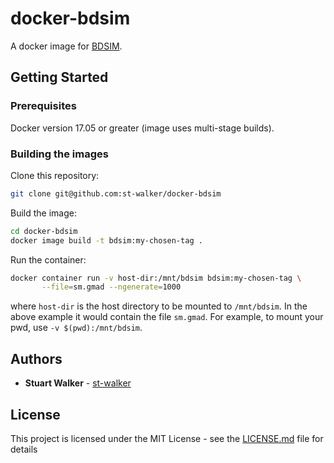 # docker-bdsim

A docker image for [BDSIM](https://twiki.ph.rhul.ac.uk/twiki/bin/view/PP/JAI/BdSim).

## Getting Started

### Prerequisites

Docker version 17.05 or greater (image uses multi-stage builds).

### Building the images

Clone this repository:

``` sh
git clone git@github.com:st-walker/docker-bdsim
```

Build the image:

``` sh
cd docker-bdsim
docker image build -t bdsim:my-chosen-tag .
```

Run the container:

``` sh
docker container run -v host-dir:/mnt/bdsim bdsim:my-chosen-tag \
       --file=sm.gmad --ngenerate=1000
```

where `host-dir` is the host directory to be mounted to `/mnt/bdsim`.  In the above example it would contain the file `sm.gmad`.  For example, to mount your pwd, use `-v $(pwd):/mnt/bdsim`.

## Authors

* **Stuart Walker** - [st-walker](https://github.com/st-walker)

## License

This project is licensed under the MIT License - see the [LICENSE.md](LICENSE.md) file for details
